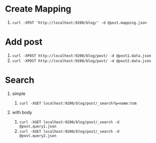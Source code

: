 # Create Mapping
1. `curl -XPUT 'http://localhost:9200/blog/' -d @post.mapping.json`

# Add post
1. `curl -XPOST http://localhost:9200/blog/post/ -d @post1.data.json`
1. `curl -XPOST http://localhost:9200/blog/post/ -d @post2.data.json`

# Search
1. simple
    1. `curl -XGET localhost:9200/blog/post/_search?q=name:tom`

1. with body
    1. `curl -XGET localhost:9200/blog/post/_search -d @post.query1.json`
    1. `curl -XGET localhost:9200/blog/post/_search -d @post.query2.json`


